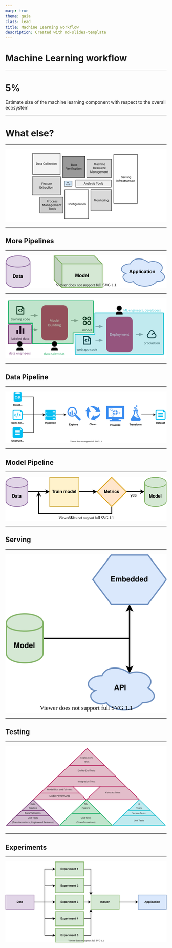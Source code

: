 ```yaml
---
marp: true
theme: gaia
class: lead
title: Machine Learning workflow
description: Created with md-slides-template
---
```


# Machine Learning workflow
<!-- L'obiettivo di questa presentazione è quello di sollevare la seguente domanda: "il workflow di un progetto di machine learning cambia rispetto a quello dello sviluppo software tradizionale? e se si, come?" -->

---

# 5%
Estimate size of the machine learning component with respect to the overall ecosystem

---

# What else?

---

![bg width:1300](assets/ecosystem.svg)
<!-- Una parte di questi blocchi viene gestita da altri sistemi (ad esempio un cloud provider può occuparsi di architettura e gestione delle macchine) -->

---

## More Pipelines

---

![bg width:1000](assets/pipelines.svg)

---

![bg width:1000](assets/pipelines-detail.png)
<!-- Ognuno di questi strati si occupa di produrre un artefatto che viene utilizzato dallo strato successivo.
Si tratta di 3 pipeline distinte, ognuna lavorata da un team con competenze diverse, con architetture, linguaggi e tipi di artefatti diversi.
Vengono gestiti come 3 sistemi diversi in integrazione tra loro. -->

---

## Data Pipeline

---

![bg width:1200](assets/data.svg)
<!-- Structured: relational db; semi-structured: XML; unstructured: images
Questi dati devono essere raccolti e persistiti in qualche modo. Viene poi fatta una analisi esplorativa per iniziare a comprendere se e che tipo di informazioni utili contengono, si fa pulizia di dati corrotti o mancanti, si trasformano delle features per averle nei formati più corretti per i bisogni della prossima pipeline, se necessario si creano o rimuovono features, si visualizzano i dati tramite dei grafici per comprenderli meglio.
L’artefatto prodotto viene poi versionato (!) e reso disponibile al prossimo layer. -->

---

## Model Pipeline

---

![bg width:1000](assets/model-pipeline.svg)

---

## Serving

---

![bg width:600](assets/deployment.svg)

---

## Testing

---

![bg width:1200](assets/tests.png)
<!-- Validazione dati: formato, range, one-hot encoded solo 0 o 1, engineered features calcolate correttamente, valori mancanti rimpiazzati correttamente.
Contract testing tra l’applicazione e l’API esposta.
Metriche per valutare le performance del modello, soglie sotto cui bloccare la pipeline. -->

---

## Experiments

---

![bg width:1000](assets/experiments.svg)
<!-- 
    Ogni esperimento gira su un suo branch, utilizza lo stesso dataset (eventualmente fa delle trasformazioni particolari) e ha una sua pipeline (con le sue metriche di valutazione).
    Quello che viene preferito viene mergiato sul master e gli altri possono essere eliminati 
-->
